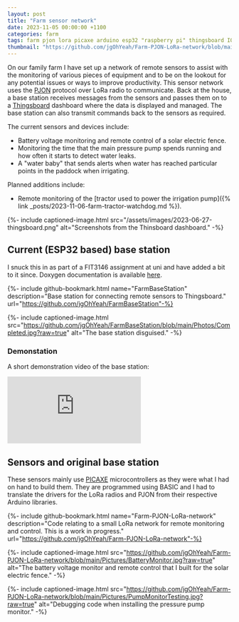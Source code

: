 ```yaml
---
layout: post
title: "Farm sensor network"
date: 2023-11-05 00:00:00 +1100
categories: farm
tags: farm pjon lora picaxe arduino esp32 "raspberry pi" thingsboard IOT university microcontrollers
thumbnail: "https://github.com/jgOhYeah/Farm-PJON-LoRa-network/blob/main/Pictures/BatteryMonitor.jpg?raw=true"
---
```


On our family farm I have set up a network of remote sensors to assist with the monitoring of various pieces of equipment and to be on the lookout for any potential issues or ways to improve productivity. This sensor network uses the [PJON](https://github.com/gioblu/PJON) protocol over LoRa radio to communicate. Back at the house, a base station receives messages from the sensors and passes them on to a [Thingsboard](https://thingsboard.io/) dashboard where the data is displayed and managed. The base station can also transmit commands back to the sensors as required.

The current sensors and devices include:
- Battery voltage monitoring and remote control of a solar electric fence.
- Monitoring the time that the main pressure pump spends running and how often it starts to detect water leaks.
- A "water baby" that sends alerts when water has reached particular points in the paddock when irrigating.

Planned additions include:
- Remote monitoring of the [tractor used to power the irrigation pump]({% link _posts/2023-11-06-farm-tractor-watchdog.md %}).

{%- include captioned-image.html src="/assets/images/2023-06-27-thingsboard.png" alt="Screenshots from the Thinsboard dashboard." -%}

## Current (ESP32 based) base station
I snuck this in as part of a FIT3146 assignment at uni and have added a bit to it since. Doxygen documentation is available [here](https://jgohyeah.github.io/FarmBaseStation/).

{%- include github-bookmark.html name="FarmBaseStation" description="Base station for connecting remote sensors to Thingsboard." url="https://github.com/jgOhYeah/FarmBaseStation"-%}

{%- include captioned-image.html src="https://github.com/jgOhYeah/FarmBaseStation/blob/main/Photos/Completed.jpg?raw=true" alt="The base station disguised." -%}

### Demonstation
A short demonstration video of the base station:
<iframe class="embedded-16by9" src="https://www.youtube-nocookie.com/embed/4jaKtZgRFBU?si=QCZzqgoIEKC1PZCp&amp;start=39" title="YouTube video player" frameborder="0" allow="accelerometer; autoplay; clipboard-write; encrypted-media; gyroscope; picture-in-picture; web-share" allowfullscreen></iframe>

## Sensors and original base station
These sensors mainly use [PICAXE](https://picaxe.com/) microcontrollers as they were what I had on hand to build them. They are programmed using BASIC and I had to translate the drivers for the LoRa radios and PJON from their respective Arduino libraries.

{%- include github-bookmark.html name="Farm-PJON-LoRa-network" description="Code relating to a small LoRa network for remote monitoring and control. This is a work in progress." url="https://github.com/jgOhYeah/Farm-PJON-LoRa-network"-%}

{%- include captioned-image.html src="https://github.com/jgOhYeah/Farm-PJON-LoRa-network/blob/main/Pictures/BatteryMonitor.jpg?raw=true" alt="The battery voltage monitor and remote control that I built for the solar electric fence." -%}

{%- include captioned-image.html src="https://github.com/jgOhYeah/Farm-PJON-LoRa-network/blob/main/Pictures/PumpMonitorTesting.jpg?raw=true" alt="Debugging code when installing the pressure pump monitor." -%}
